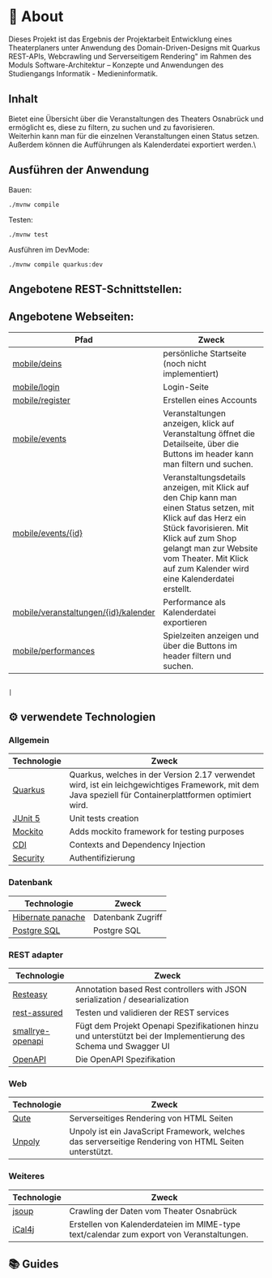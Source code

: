 # 👋 About

Dieses Projekt ist das Ergebnis der Projektarbeit Entwicklung eines Theaterplaners unter Anwendung des Domain-Driven-Designs mit Quarkus REST-APIs, Webcrawling und Serverseitigem Rendering" im Rahmen des Moduls Software-Architektur – Konzepte und Anwendungen des Studiengangs Informatik - Medieninformatik.

## Inhalt
Bietet eine Übersicht über die Veranstaltungen des Theaters Osnabrück und ermöglicht es, diese zu filtern, zu suchen und zu favorisieren.\
Weiterhin kann man für die einzelnen Veranstaltungen einen Status setzen.\
Außerdem können die Aufführungen als Kalenderdatei exportiert werden.\

## Ausführen der Anwendung
Bauen:
```shell script
./mvnw compile
```
Testen:
```shell script
./mvnw test
```
Ausführen im DevMode:

```shell script
./mvnw compile quarkus:dev
```
## Angebotene REST-Schnittstellen:

## Angebotene Webseiten:
| Pfad                                                                                     | Zweck                                                                                                                                                                                                                                                        |
|------------------------------------------------------------------------------------------|--------------------------------------------------------------------------------------------------------------------------------------------------------------------------------------------------------------------------------------------------------------|
| [mobile/deins](http://localhost:8080/mobile/deins)                                       | persönliche Startseite (noch nicht implementiert)                                                                                                                                                                                                            |
| [mobile/login](http://localhost:8080/mobile/login)                                              | Login-Seite                                                                                                                                                                                                                                                  |
| [mobile/register](http://localhost:8080/mobile/register)                                        | Erstellen eines Accounts                                                                                                                                                                                                                                     |
| [mobile/events](http://localhost:8080/mobile/events)                                            | Veranstaltungen anzeigen, klick auf Veranstaltung öffnet die Detailseite, über die Buttons im header kann man filtern und suchen.                                                                                                                            |
| [mobile/events/{id}](http://localhost:8080/mobile/events/{id})                                  | Veranstaltungsdetails anzeigen, mit Klick auf den Chip kann man einen Status setzen, mit Klick auf das Herz ein Stück favorisieren. Mit Klick auf zum Shop gelangt man zur Website vom Theater. Mit Klick auf zum Kalender wird eine Kalenderdatei erstellt. |
| [mobile/veranstaltungen/{id}/kalender](http://localhost:8080/mobile/performances/{id}/kalender) | Performance als Kalenderdatei exportieren                                                                                                                                                                                                                    |
| [mobile/performances](http://localhost:8080/mobile/performances)                                | Spielzeiten anzeigen und über die Buttons im header filtern und suchen.                                                                                                                                                                                      |

                                                                                                                               |
## ⚙️ verwendete Technologien

### Allgemein

| Technologie                                                  | Zweck                                                                                                                                                   |
|--------------------------------------------------------------|---------------------------------------------------------------------------------------------------------------------------------------------------------|
| [Quarkus](https://quarkus.io/)                               | Quarkus, welches in der Version 2.17 verwendet wird, ist ein leichgewichtiges Framework, mit dem Java speziell für Containerplattformen optimiert wird. |
| [JUnit 5](https://quarkus.io/guides/getting-started-testing) | Unit tests creation                                                                                                                                     |
| [Mockito](https://quarkus.io/blog/mocking/)                  | Adds mockito framework for testing purposes                                                                                                             |
| [CDI](https://quarkus.io/guides/cdi-reference)               | Contexts and Dependency Injection                                                                                                                       |
| [Security](https://quarkus.io/guides/security-authentication-mechanisms#form-auth)           | Authentifizierung                                                                                                                                       |

### Datenbank

| Technologie                                                          | Zweck             |
|----------------------------------------------------------------------|-------------------|
| [Hibernate panache](https://quarkus.io/guides/hibernate-orm-panache) | Datenbank Zugriff |
| [Postgre SQL](https://jdbc.postgresql.org/)                          | Postgre SQL       |

### REST adapter

| Technologie | Zweck                                                                                                            |
| ---------- |------------------------------------------------------------------------------------------------------------------|
| [Resteasy](https://quarkus.io/guides/rest-json) | Annotation based Rest controllers with JSON serialization / desearialization                                     |
| [rest-assured](https://rest-assured.io/) | Testen und validieren der REST services                                                                          |
| [smallrye-openapi](https://github.com/smallrye/smallrye-open-api) | Fügt dem Projekt Openapi Spezifikationen hinzu und unterstützt bei der Implementierung des Schema und Swagger UI |
| [OpenAPI](https://github.com/OAI/OpenAPI-Specification) | Die OpenAPI Spezifikation                                                                                        |

### Web

| Technologie | Zweck                                                                                                            |
| ---------- |------------------------------------------------------------------------------------------------------------------|
| [Qute](https://quarkus.io/guides/qute) | Serverseitiges Rendering von HTML Seiten                                                                          |
| [Unpoly](https://unpoly.com/) | Unpoly ist ein JavaScript Framework, welches das serverseitige Rendering von HTML Seiten unterstützt.            |
### Weiteres

| Technologie | Zweck                                    |
|------------|------------------------------------------|
| [jsoup](https://jsoup.org/)  | Crawling der Daten vom Theater Osnabrück |
| [iCal4j](https://www.ical4j.org/) | Erstellen von Kalenderdateien im MIME-type text/calendar zum export von Veranstaltungen. |

## 📚 Guides

